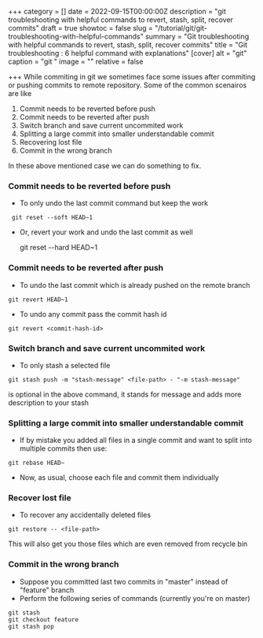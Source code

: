 +++
category = []
date = 2022-09-15T00:00:00Z
description = "git troubleshooting with helpful commands to revert, stash, split, recover commits"
draft = true
showtoc = false
slug = "/tutorial/git/git-troubleshooting-with-helpful-commands"
summary = "Git troubleshooting with helpful commands to revert, stash, split, recover commits"
title = "Git troubleshooting : 6 helpful command with explanations"
[cover]
alt = "git"
caption = "git "
image = ""
relative = false

+++
While commiting in git we sometimes face some issues after commiting or pushing commits to remote repository. Some of the common scenairos are like

1. Commit needs to be reverted before push
2. Commit needs to be reverted after push
3. Switch branch and save current uncommited work
4. Splitting a large commit into smaller understandable commit
5. Recovering lost file
6. Commit in the wrong branch

In these above mentioned case we can do something to fix.

### Commit needs to be reverted before push

* To only undo the last commit command but keep the work

```git
 git reset --soft HEAD~1
```

* Or, revert your work and undo the last commit as well

    git reset --hard HEAD~1

### Commit needs to be reverted after push

* To undo the last commit which is already pushed on the remote branch

```git
git revert HEAD~1
```

* To undo any commit pass the commit hash id

```git
git revert <commit-hash-id>
```

### Switch branch and save current uncommited work

* To only stash a selected file

`git stash push -m "stash-message" <file-path> - "-m stash-message"`

is optional in the above command, it stands for message and adds more description to your stash

### Splitting a large commit into smaller understandable commit

* If by mistake you added all files in a single commit and want to split into multiple commits then use:

`git rebase HEAD~`

* Now, as usual, choose each file and commit them individually

### Recover lost file

* To recover any accidentally deleted files

`git restore -- <file-path>`

This will also get you those files which are even removed from recycle bin

### Commit in the wrong branch

* Suppose you committed last two commits in "master" instead of "feature" branch
* Perform the following series of commands (currently you're on master)

```git reset HEAD~2
git stash
git checkout feature
git stash pop
```
